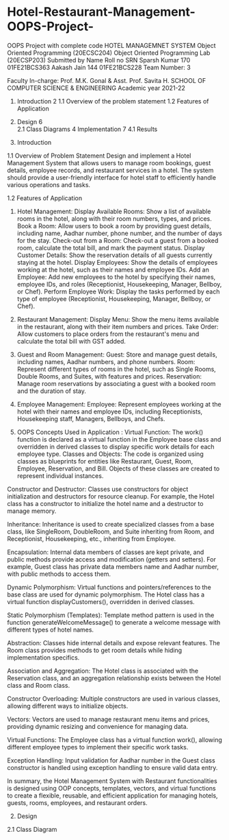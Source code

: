 # Hotel-Restaurant-Management-OOPS-Project-
OOPS Project with complete code
HOTEL MANAGEMNET SYSTEM
Object Oriented Programming (20ECSC204)
Object Oriented Programming Lab (20ECSP203)
Submitted by
Name	Roll no	SRN
Sparsh Kumar	170	01FE21BCS363
Aakash Jain	144	01FE21BCS228
Team Number: 3

Faculty In-charge:
Prof. M.K. Gonal &
Asst. Prof. Savita H.
SCHOOL OF COMPUTER SCIENCE & ENGINEERING 
Academic year 2021-22




1.	Introduction                                                                                                                       2
	1.1	Overview of the problem statement
	1.2	Features of Application
2.	Design                                                                                                                                             6                                                         
	2.1	Class Diagrams
4	Implementation                                                                                                                7
	4.1	Results


 
1.	Introduction

1.1	Overview of Problem Statement
Design and implement a Hotel Management System that allows users to manage room bookings, guest details, employee records, and restaurant services in a hotel. The system should provide a user-friendly interface for hotel staff to efficiently handle various operations and tasks.


1.2	Features of Application

1.	Hotel Management:
Display Available Rooms: Show a list of available rooms in the hotel, along with their room numbers, types, and prices.
Book a Room: Allow users to book a room by providing guest details, including name, Aadhar number, phone number, and the number of days for the stay.
Check-out from a Room: Check-out a guest from a booked room, calculate the total bill, and mark the payment status.
Display Customer Details: Show the reservation details of all guests currently staying at the hotel.
Display Employees: Show the details of employees working at the hotel, such as their names and employee IDs.
Add an Employee: Add new employees to the hotel by specifying their names, employee IDs, and roles (Receptionist, Housekeeping, Manager, Bellboy, or Chef).
Perform Employee Work: Display the tasks performed by each type of employee (Receptionist, Housekeeping, Manager, Bellboy, or Chef).

2.	Restaurant Management:
Display Menu: Show the menu items available in the restaurant, along with their item numbers and prices.
Take Order: Allow customers to place orders from the restaurant's menu and calculate the total bill with GST added.

3.	Guest and Room Management:
Guest: Store and manage guest details, including names, Aadhar numbers, and phone numbers.
Room: Represent different types of rooms in the hotel, such as Single Rooms, Double Rooms, and Suites, with features and prices.
Reservation: Manage room reservations by associating a guest with a booked room and the duration of stay.

4.	Employee Management:
Employee: Represent employees working at the hotel with their names and employee IDs, including Receptionists, Housekeeping staff, Managers, Bellboys, and Chefs.
5.	OOPS Concepts Used in Application :
Virtual Function: The work() function is declared as a virtual function in the Employee base class and overridden in derived classes to display specific work details for each employee type.
Classes and Objects: The code is organized using classes as blueprints for entities like Restaurant, Guest, Room, Employee, Reservation, and Bill. Objects of these classes are created to represent individual instances.

Constructor and Destructor: Classes use constructors for object initialization and destructors for resource cleanup. For example, the Hotel class has a constructor to initialize the hotel name and a destructor to manage memory.

Inheritance: Inheritance is used to create specialized classes from a base class, like SingleRoom, DoubleRoom, and Suite inheriting from Room, and Receptionist, Housekeeping, etc., inheriting from Employee.

Encapsulation: Internal data members of classes are kept private, and public methods provide access and modification (getters and setters). For example, Guest class has private data members name and Aadhar number, with public methods to access them.

Dynamic Polymorphism: Virtual functions and pointers/references to the base class are used for dynamic polymorphism. The Hotel class has a virtual function displayCustomers(), overridden in derived classes.

Static Polymorphism (Templates): Template method pattern is used in the function generateWelcomeMessage() to generate a welcome message with different types of hotel names.

Abstraction: Classes hide internal details and expose relevant features. The Room class provides methods to get room details while hiding implementation specifics.

Association and Aggregation: The Hotel class is associated with the Reservation class, and an aggregation relationship exists between the Hotel class and Room class.

Constructor Overloading: Multiple constructors are used in various classes, allowing different ways to initialize objects.

Vectors: Vectors are used to manage restaurant menu items and prices, providing dynamic resizing and convenience for managing data.

Virtual Functions: The Employee class has a virtual function work(), allowing different employee types to implement their specific work tasks.

Exception Handling: Input validation for Aadhar number in the Guest class constructor is handled using exception handling to ensure valid data entry.

In summary, the Hotel Management System with Restaurant functionalities is designed using OOP concepts, templates, vectors, and virtual functions to create a flexible, reusable, and efficient application for managing hotels, guests, rooms, employees, and restaurant orders.









2.	Design

2.1	Class Diagram




 




















